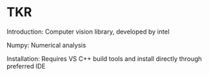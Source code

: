 # TKR
Introduction: Computer vision library, developed by intel

Numpy: Numerical analysis

Installation: Requires VS C++ build tools and install directly through preferred IDE
